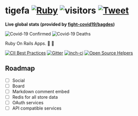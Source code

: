 # tigefa [![Ruby](https://github.com/tigefa/tigefa/actions/workflows/ruby.yml/badge.svg)](https://github.com/tigefa/tigefa/actions/workflows/ruby.yml) ![visitors](https://visitor-badge.deta.dev/badge?page_id=tigefa.tigefa&left_color=dark&right_color=dark) [![Tweet](https://img.shields.io/twitter/url?style=social&url=https%3A%2F%2Fgithub.com%2Ftigefa%2Ftigefa%2F)](https://img.shields.io/twitter/url?style=social&url=https%3A%2F%2Fgithub.com%2Ftigefa%2Ftigefa%2F)

**Live global stats (provided by [fight-covid19/bagdes](https://github.com/fight-covid19/bagdes))**

![Covid-19 Confirmed](https://covid19-badges.herokuapp.com/confirmed/latest)
![Covid-19 Deaths](https://covid19-badges.herokuapp.com/deaths/latest)

Ruby On Rails Apps. :construction: :penguin:

[![CII Best Practices](https://bestpractices.coreinfrastructure.org/projects/1577/badge)](https://bestpractices.coreinfrastructure.org/projects/1577)
[![Gitter](https://badges.gitter.im/Join%20Chat.svg)](https://gitter.im/tigefa/tigefa)
[![inch-ci](http://inch-ci.org/github/tigefa/tigefa.png?branch=master)](http://inch-ci.org/github/tigefa/tigefa)
[![Open Source Helpers](https://www.codetriage.com/tigefa/tigefa/badges/users.svg)](https://www.codetriage.com/tigefa/tigefa)

## Roadmap

- [ ] Social
- [ ] Board
- [ ] Markdown comment embed
- [ ] Redis for all store data
- [ ] OAuth services
- [ ] API compatible services
